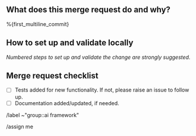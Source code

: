 ## What does this merge request do and why?

<!-- Briefly describe what this merge request does and why. -->

%{first_multiline_commit}

## How to set up and validate locally

_Numbered steps to set up and validate the change are strongly suggested._

<!--
Example below:

1. Check out to this merge request's branch.
1. Ensure a local Docker image built successfully.
   ```shell
   docker build --platform linux/amd64 -t ai-gateway:dev .
   ```
1. Run a local service on Docker.
   ```shell
   docker run --platform linux/amd64 --rm \
     -p 5052:5052 \
     -e AIGW_AUTH__BYPASS_EXTERNAL=true \
     -v $PWD:/app -it ai-gateway:dev
   ```
-->

## Merge request checklist

- [ ] Tests added for new functionality. If not, please raise an issue to follow up.
- [ ] Documentation added/updated, if needed.

/label ~"group::ai framework"

<!-- Select a type -->
<!-- /label ~"type::bug" -->
<!-- /label ~"type::feature" -->
<!-- /label ~"type::maintenance" -->

/assign me
